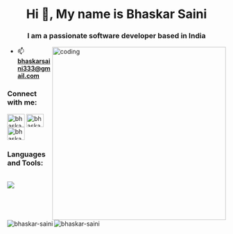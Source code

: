 <h1 align="center">Hi 👋, My name is Bhaskar Saini</h1>
<h3 align="center">I am a passionate software developer based in India</h3>

<p><img align = "right" alt = "coding" width = "400" src = "https://camo.githubusercontent.com/4d9f5ecceb711eec6e2018f38a5677dc657c9738d4a65ba3b928c41c0a45b439/68747470733a2f2f6d69726f2e6d656469756d2e636f6d2f6d61782f313336302f302a37513379765349765f7430696f4a2d5a2e676966"></p>

<!-- <p align="left"> <img src="https://komarev.com/ghpvc/?username=bhaskar-saini&label=Profile%20views&color=0e75b6&style=flat" alt="bhaskar-saini" /> </p> -->

- 📫 **bhaskarsaini333@gmail.com**

<h3 align="left">Connect with me:</h3>

<p align="left">
<a href="https://linkedin.com/in/bhaskar-saini" target="blank"><img align="center" src="https://raw.githubusercontent.com/rahuldkjain/github-profile-readme-generator/master/src/images/icons/Social/linked-in-alt.svg" alt="bhaskar-saini" height="30" width="40" /></a>
<a href="https://www.leetcode.com/bhaskarsaini" target="blank"><img align="center" src="https://raw.githubusercontent.com/rahuldkjain/github-profile-readme-generator/master/src/images/icons/Social/leet-code.svg" alt="bhaskarsaini" height="30" width="40" /></a>
<a href="https://auth.geeksforgeeks.org/user/bhaskarsaini333" target="blank"><img align="center" src="https://raw.githubusercontent.com/rahuldkjain/github-profile-readme-generator/master/src/images/icons/Social/geeks-for-geeks.svg" alt="bhaskarsaini333" height="30" width="40" /></a>
</p>

<h3 align="left">Languages and Tools:</h3>
<br>
<a href="https://skillicons.dev"><img src="https://skillicons.dev/icons?i=cpp,html,css,js,tailwind,git,mongodb,nodejs,react,express"/></a>
<br>
<br>
<br>
<p><img align="left" src="https://github-readme-stats.vercel.app/api/top-langs?username=bhaskar-saini&show_icons=true&locale=en&layout=compact" alt="bhaskar-saini" /></p>
<!--<p>&nbsp;<img align="center" src="https://github-readme-stats.vercel.app/api?username=bhaskar-saini&show_icons=true&locale=en" alt="bhaskar-saini" /></p>-->
<p><img align="center" src="https://github-readme-streak-stats.herokuapp.com/?user=bhaskar-saini&" alt="bhaskar-saini" /></p>
